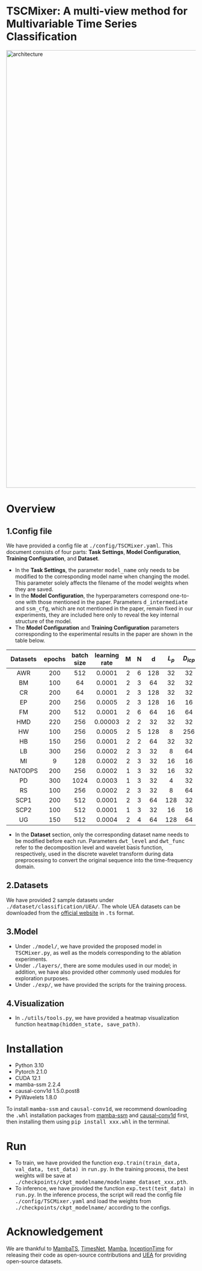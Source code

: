 # TSCMixer: A multi-view method for Multivariable Time Series Classification
<img width="2514" height="1163" alt="architecture" src="https://github.com/user-attachments/assets/f81abf4c-b749-45cb-94ae-27252ea1b092" />

# Overview
## 1.Config file
We have provided a config file at <kbd> ./config/TSCMixer.yaml</kbd>. This document consists of four parts: **Task Settings**, **Model Configuration**, **Training Configuration**, and **Dataset**.
- In the **Task Settings**, the parameter <kbd>model_name</kbd> only needs to be modified to the corresponding model name when changing the model. This parameter solely affects the filename of the model weights when they are saved.
- In the **Model Configuration**, the hyperparameters correspond one-to-one with those mentioned in the paper. Parameters <kbd>d_intermediate</kbd> and <kbd>ssm_cfg</kbd>, which are not mentioned in the paper, remain fixed in our experiments, they are included here only to reveal the key internal structure of the model.
- The **Model Configuration** and **Training Configuration** parameters corresponding to the experimental results in the paper are shown in the table below.

| Datasets   | epochs | batch size | learning rate | M   | N   | d    | $L_p$ | $D_{icp}$ |
|:------------:|:--------:|:------------:|:---------------:|:-----:|:-----:|:------:|:-------:|:-----------:|
| AWR        | 200    | 512        | 0.0001        | 2   | 6   | 128  | 32    | 32        |
| BM         | 100    | 64         | 0.0001        | 2   | 3   | 64   | 32    | 32        |
| CR         | 200    | 64         | 0.0001        | 2   | 3   | 128  | 32    | 32        |
| EP         | 200    | 256        | 0.0005        | 2   | 3   | 128  | 16    | 16        |
| FM         | 200    | 512        | 0.0001        | 2   | 6   | 64   | 16    | 64        |
| HMD        | 220    | 256        | 0.00003       | 2   | 2   | 32   | 32    | 32        |
| HW         | 100    | 256        | 0.0005        | 2   | 5   | 128  | 8     | 256       |
| HB         | 150    | 256        | 0.0001        | 2   | 2   | 64   | 32    | 32        |
| LB         | 300    | 256        | 0.0002        | 2   | 3   | 32   | 8     | 64        |
| MI         | 9      | 128        | 0.0002        | 2   | 3   | 32   | 16    | 16        |
| NATODPS    | 200    | 256        | 0.0002        | 1   | 3   | 32   | 16    | 32        |
| PD         | 300    | 1024       | 0.0003        | 1   | 3   | 32   | 4     | 32        |
| RS         | 100    | 256        | 0.0002        | 2   | 3   | 32   | 8     | 64        |
| SCP1       | 200    | 512        | 0.0001        | 2   | 3   | 64   | 128   | 32        |
| SCP2       | 100    | 512        | 0.0001        | 1   | 3   | 32   | 16    | 16        |
| UG         | 150    | 512        | 0.0004        | 2   | 4   | 64   | 128   | 64        | 
- In the **Dataset** section, only the corresponding dataset name needs to be modified before each run. Parameters <kbd>dwt_level</kbd> and <kbd>dwt_func</kbd> refer to the decomposition level and wavelet basis function, respectively, used in the discrete wavelet transform during data preprocessing to convert the original sequence into the time-frequency domain.
## 2.Datasets
We have provided 2 sample datasets under <kbd> ./dataset/classification/UEA/</kbd>. The whole UEA datasets can be downloaded from the [official website](https://www.timeseriesclassification.com/index.php/) in <kbd>.ts</kbd> format.
## 3.Model
- Under <kbd>./model/</kbd>, we have provided the proposed model in <kbd>TSCMixer.py</kbd>, as well as the models corresponding to the ablation experiments.
- Under <kbd>./layers/</kbd>, there are some modules used in our model; in addition, we have also provided other commonly used modules for exploration purposes.
- Under <kbd>./exp/</kbd>, we have provided the scripts for the training process.
## 4.Visualization
- In <kbd>./utils/tools.py</kbd>, we have provided a heatmap visualization function <kbd>heatmap(hidden_state, save_path)</kbd>.
# Installation
- Python 3.10
- Pytorch 2.1.0
- CUDA 12.1
- mamba-ssm 2.2.4
- causal-conv1d 1.5.0.post8
- PyWavelets 1.8.0

To install <kbd>mamba-ssm</kbd> and <kbd>causal-conv1d</kbd>, we recommend downloading the <kbd>.whl</kbd> installation packages from [mamba-ssm](https://github.com/state-spaces/mamba/releases/tag/v2.2.4) and [causal-conv1d](https://github.com/Dao-AILab/causal-conv1d/releases/tag/v1.5.0.post8) first, then installing them using <kbd>pip install xxx.whl</kbd> in the terminal.
# Run
- To train, we have provided the function  <kbd>exp.train(train_data, val_data, test_data) </kbd> in <kbd>run.py</kbd>. In the training process, the best weights will be save at <kbd>./checkpoints/ckpt_modelname/modelname_dataset_xxx.pth</kbd>. 
- To inference, we have provided the function <kbd>exp.test(test_data) </kbd> in <kbd>run.py</kbd>. In the inference process, the script will read the config file <kbd>./config/TSCMixer.yaml</kbd> and load the weights from <kbd>./checkpoints/ckpt_modelname/</kbd> according to the configs.
# Acknowledgement
We are thankful to [MambaTS](https://arxiv.org/abs/2405.16440), [TimesNet](https://arxiv.org/abs/2210.02186), [Mamba](https://3dvar.com/Gu2023Mamba.pdf), [InceptionTime](https://arxiv.org/abs/1909.04939) for releasing their code as open-source contributions and [UEA](https://www.timeseriesclassification.com/index.php/) for providing open-source datasets. 
